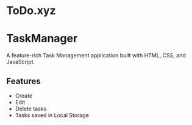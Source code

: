 # ToDo.xyz
# TaskManager

A feature-rich Task Management application built with HTML, CSS, and JavaScript.

## Features

- Create 
- Edit
- Delete tasks
- Tasks saved in Local Storage
